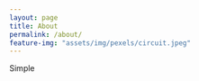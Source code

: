 ```yaml
---
layout: page
title: About
permalink: /about/
feature-img: "assets/img/pexels/circuit.jpeg"
---
```


Simple